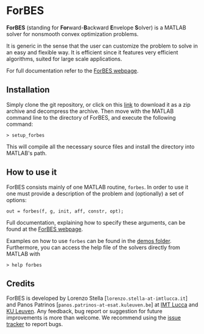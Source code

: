 # ForBES

**ForBES** (standing for **For**ward-**B**ackward **E**nvelope **S**olver) is a MATLAB solver for
nonsmooth convex optimization problems.

It is generic in the sense that the user can customize the problem to solve in an easy and flexible way.
It is efficient since it features very efficient algorithms, suited for large scale applications.

For full documentation refer to the [ForBES webpage](http://kul-forbes.github.io/ForBES/).

## Installation

Simply clone the git repository, or click on this [link](https://github.com/kul-forbes/ForBES/archive/master.zip)
to download it as a zip archive and decompress the archive. Then move with the MATLAB command line to
the directory of ForBES, and execute the following command:

```
> setup_forbes
```

This will compile all the necessary source files and install the directory into MATLAB's path.

## How to use it

ForBES consists mainly of one MATLAB routine, `forbes`. In order to use it one
must provide a description of the problem and (optionally) a set of options:

```
out = forbes(f, g, init, aff, constr, opt);
```

Full documentation, explaining how to specify these arguments, can be
found at the [ForBES webpage](http://kul-forbes.github.io/ForBES/).

Examples on how to use `forbes` can be found in the [demos folder](https://github.com/kul-forbes/ForBES/tree/master/demos).
Furthermore, you can access the help file of the solvers directly from MATLAB with

```
> help forbes
```

## Credits

ForBES is developed by Lorenzo Stella [`lorenzo.stella-at-imtlucca.it`] and Panos Patrinos [`panos.patrinos-at-esat.kuleuven.be`]
at [IMT Lucca](http://www.imtlucca.it) and [KU Leuven](http://www.kuleuven.be).
Any feedback, bug report or suggestion for future improvements is more than welcome.
We recommend using the [issue tracker](https://github.com/kul-forbes/ForBES/issues) to report bugs.
